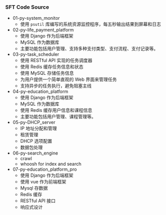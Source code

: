 ### SFT Code Source

- 01-py-system_monitor
  - 使用 `psutil` 库编写的系统资源监控程序，每五秒输出结果到屏幕和日志
- 02-py-life_payment_platform
  - 使用 Django 作为后端框架
  - MySQL 作为数据库
  - 主要功能包括用户管理、支持多种支付类型、支付流程、支付记录等。
- 03-py-task_scheduler
  - 使用 RESTful API 实现的任务调度器
  - 使用 Redis 缓存任务信息和状态
  - 使用 MySQL 存储任务信息
  - 为用户提供一个简单直观的 Web 界面来管理任务
  - 支持异步的任务执行，避免阻塞主线
- 04-py-education_platform
  - 使用 Django 作为后端框架
  - MySQL 作为数据库
  - 使用 Redis 缓存用户信息和课程信息
  - 主要功能包括用户管理、课程管理等。
- 05-py-DHCP_server
  - IP 地址分配和管理
  - 租赁管理
  - DHCP 选项配置
  - 数据包处理
- 06-py-search_engine
  - crawl
  - whoosh for index and search
- 07-py-education_platform_pro
  - 使用 Django 作为后端框架
  - 使用 vue 作为前端框架
  - Mysql 存数据
  - Redis 缓存
  - RESTful API 接口
  - 响应式设计